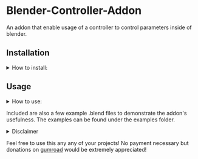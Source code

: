 

# Blender-Controller-Addon 

An addon that enable usage of a controller to control parameters inside of blender. 

## Installation
<details>
<summary> How to install:</summary>

First download this addon by cloning this repository and extracting the zip to a folder.

| Open Add-ons Menu | Install Addon | Install Dependencies |
| :-: | :-: | :-: |
|  <img src="images/ss2.png"> First open up the addons menu inside of blender under File > Preferences > Add-ons > Install... |<img src="images/ss3.png"> <img src="images/ss4.png" width="90%"  ><br> Inside the extracted zip folder, install the file called "controller_addon.py." Then enable the addon by click the checkbox next to "3D View: Controller Support".  | <img src="images/ss5.png" width="50%" > <br> Finally, restart blender (Run as Administrator!). Once it has opened, press n to open the properties panel. Scroll down and click Controller Support. In the opened panel click "Install Controller Scripts" and wait for it to finish installing. Once that's done you can restart blender (No more need for administrator), reopen the controller support panel, turn on your controller and press Start Controller. :) |
</details>

## Usage
<details>
<summary> How to use:</summary>

| Activating the addon | Accessing the parameters | Adding Custom Drivers |
|:-:|:-:|:-:|
| <img src="images/vid.gif"> <br> **Controlling Driver Nodes with Controller** <hr>  <img src="images/ss6.png"> <br> Activate the addon by pressing n, scrolling down to "Controller Support" and press "Start Controller."  | <img src="images/ss7.png"> <br> You can access the controller's input and output values under the object properties panel in the "##Controller" object.  | **Copy Driver** <img src="images/ss8.png"/> <br> **Paste Driver** <img src="images/ss9.png"/> |
</details>

Included are also a few example .blend files to demonstrate the addon's usefulness. The examples can be found under the examples folder.

<details>
<summary>Disclaimer</summary>


I have only been able to test this addon on an X-Box 360 Controller so other controllers may not work. If that is so please contact me and I will look into supporting them.
</details>

Feel free to use this any any of your projects! No payment necessary but donations on [gumroad](https://github.com/meeww/Blender-Controller-Addon) would be extremely appreciated!
